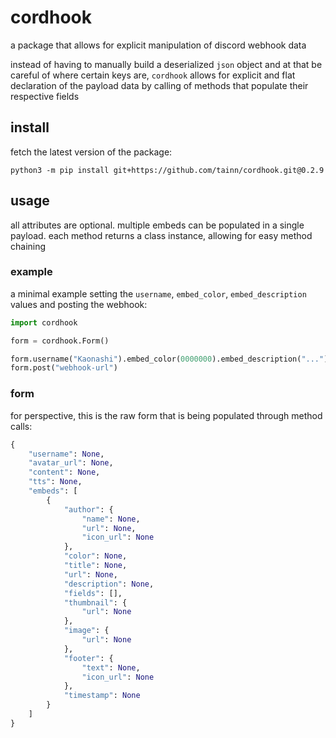 # cordhook

a package that allows for explicit manipulation of discord webhook data

instead of having to manually build a deserialized `json` object and at that be careful of where certain keys
are, `cordhook` allows for explicit and flat declaration of the payload data by calling of methods that populate their
respective fields

## install

fetch the latest version of the package:

```console
python3 -m pip install git+https://github.com/tainn/cordhook.git@0.2.9
```

## usage

all attributes are optional. multiple embeds can be populated in a single payload. each method returns a class instance,
allowing for easy method chaining

### example

a minimal example setting the `username`, `embed_color`, `embed_description` values and posting the webhook:

```py
import cordhook

form = cordhook.Form()

form.username("Kaonashi").embed_color(0000000).embed_description("...")
form.post("webhook-url")
```

### form

for perspective, this is the raw form that is being populated through method calls:

```py
{
    "username": None,
    "avatar_url": None,
    "content": None,
    "tts": None,
    "embeds": [
        {
            "author": {
                "name": None,
                "url": None,
                "icon_url": None
            },
            "color": None,
            "title": None,
            "url": None,
            "description": None,
            "fields": [],
            "thumbnail": {
                "url": None
            },
            "image": {
                "url": None
            },
            "footer": {
                "text": None,
                "icon_url": None
            },
            "timestamp": None
        }
    ]
}
```
